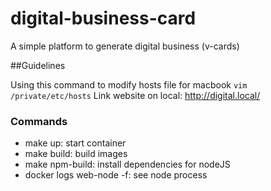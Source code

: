 # digital-business-card
A simple platform to generate digital business (v-cards)

##Guidelines

Using this command to modify hosts file for macbook `vim /private/etc/hosts`
Link website on local: http://digital.local/

### Commands

-  make up: start container
-  make build: build images
-  make npm-build: install dependencies for nodeJS
-  docker logs web-node -f: see node process
